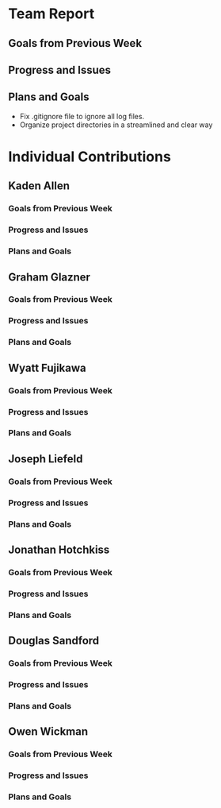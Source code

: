 # Team Report

## Goals from Previous Week

## Progress and Issues

## Plans and Goals
* Fix .gitignore file to ignore all log files.
* Organize project directories in a streamlined and clear way

# Individual Contributions

## Kaden Allen

### Goals from Previous Week


### Progress and Issues

### Plans and Goals


## Graham Glazner
### Goals from Previous Week


### Progress and Issues


### Plans and Goals

## Wyatt Fujikawa   
### Goals from Previous Week

### Progress and Issues


### Plans and Goals


## Joseph Liefeld

### Goals from Previous Week


### Progress and Issues


### Plans and Goals


## Jonathan Hotchkiss

### Goals from Previous Week


### Progress and Issues


### Plans and Goals

## Douglas Sandford
### Goals from Previous Week


### Progress and Issues


### Plans and Goals



## Owen Wickman
### Goals from Previous Week


### Progress and Issues


### Plans and Goals
